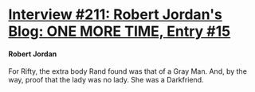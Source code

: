 # [Interview #211: Robert Jordan's Blog: ONE MORE TIME, Entry #15](https://www.theoryland.com/intvmain.php?i=211#15)

#### Robert Jordan

For Rifty, the extra body Rand found was that of a Gray Man. And, by the way, proof that the lady was no lady. She was a Darkfriend.

